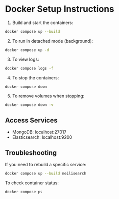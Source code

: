 # Docker Setup Instructions

1. Build and start the containers:
```bash
docker compose up --build
```

2. To run in detached mode (background):
```bash
docker compose up -d
```

3. To view logs:
```bash
docker compose logs -f
```

4. To stop the containers:
```bash
docker compose down
```

5. To remove volumes when stopping:
```bash
docker compose down -v
```

## Access Services

- MongoDB: localhost:27017
- Elasticsearch: localhost:9200

## Troubleshooting

If you need to rebuild a specific service:
```bash
docker compose up --build meilisearch
```

To check container status:
```bash
docker compose ps
```
